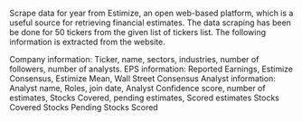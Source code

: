 Scrape data for year from Estimize, an open web-based platform, which is a useful source for retrieving financial estimates. The data scraping has been be done for 50 tickers from the given list of tickers list. The following information is extracted from the website.

Company information: Ticker, name, sectors, industries, number of followers, number of analysts.
EPS information: Reported Earnings, Estimize Consensus, Estimize Mean, Wall Street Consensus
Analyst information: Analyst name, Roles, join date, Analyst Confidence score, number of estimates, Stocks Covered, pending estimates, Scored estimates
Stocks Covered
Stocks Pending
Stocks Scored
